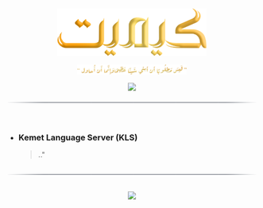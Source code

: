 <!----------------------------------- BEG ----------------------------------->
<br>
<div align="center">
    <p>
        <img src="./assets/img/logo.png" alt="Kemet-Logo" style="" width="300" />
    </p>
</div>


<div align="center">
    <p>
        <img src="./assets/img/desc.png" alt="Kemet-Desc" style="" width="220" />
    </p>
    <a href="../README.md"><img src="https://img.shields.io/badge/from-kemet_lang-black"/></a>
</div>


<div align="center">
    <img src="./assets/img/line.png" alt="line" style="display: block; margin-top:20px;margin-bottom:20px;width:500px;"/>
    <br>
</div>

<!--------------------------------------------------------------------------->



<!----------------------------------- --- ----------------------------------->

- ### Kemet Language Server (KLS)

    > .."

<br>
<div align="center">
    <img src="./assets/img/line.png" alt="line" style="display: block;width:500px;"/>
    <br>
</div>

<!--------------------------------------------------------------------------->



<!----------------------------------- END ----------------------------------->

<br>
<div align="center" dir='rtl'>
    <a href="https://github.com/maysara-elshewehy">
        <img src="https://img.shields.io/badge/by-Maysara-blue"/>
    </a>
</div>

<!--------------------------------------------------------------------------->
